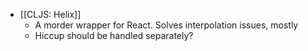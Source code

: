 - [[CLJS: Helix]]
	- A morder wrapper for React. Solves interpolation issues, mostly
	- Hiccup should be handled separately?